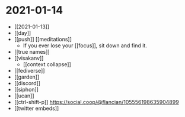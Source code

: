 # 2021-01-14

- [[2021-01-13]]
- [[day]]
- [[push]] [[meditations]]
  - If you ever lose your [[focus]], sit down and find it.
- [[true names]]
- [[visakanv]]
  - [[context collapse]]
- [[fediverse]]
- [[garden]]
- [[discord]]
- [[siphon]]
- [[ucan]]
- [[ctrl-shift-p]] https://social.coop/@flancian/105556198635904899
- [[twitter embeds]]

